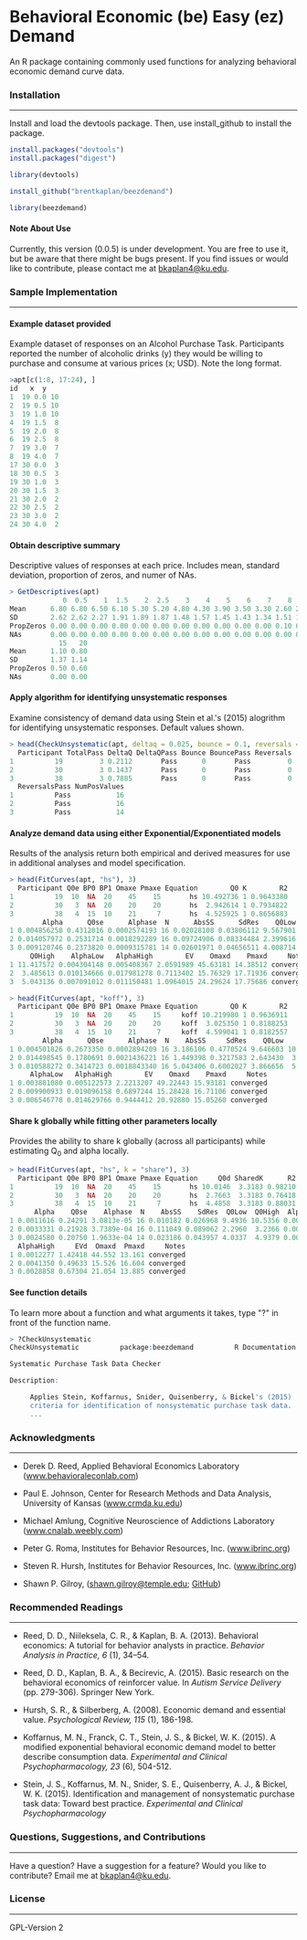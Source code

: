 # Behavioral Economic (be) Easy (ez) Demand
An R package containing commonly used functions for analyzing behavioral economic demand curve data.

### Installation
----------------
Install and load the devtools package. Then, use install_github to install the package.

```r
install.packages("devtools")
install.packages("digest")

library(devtools)

install_github("brentkaplan/beezdemand")

library(beezdemand)
```

#### Note About Use
Currently, this version (0.0.5) is under development. You are free to use it,
but be aware that there might be bugs present.
If you find issues or would like to contribute, please contact me at <bkaplan4@ku.edu>.

### Sample Implementation
-------------------------

#### Example dataset provided
Example dataset of responses on an Alcohol Purchase Task. Participants
reported the number of alcoholic drinks (y) they would be willing to
purchase and consume at various prices (x; USD). Note the
long format.

```r
>apt[c(1:8, 17:24), ]
id   x  y
1  19 0.0 10
2  19 0.5 10
3  19 1.0 10
4  19 1.5  8
5  19 2.0  8
6  19 2.5  8
7  19 3.0  7
8  19 4.0  7
17 30 0.0  3
18 30 0.5  3
19 30 1.0  3
20 30 1.5  3
21 30 2.0  2
22 30 2.5  2
23 30 3.0  2
24 30 4.0  2
```

#### Obtain descriptive summary
Descriptive values of responses at each price. Includes mean, standard
deviation, proportion of zeros, and numer of NAs.

```r
> GetDescriptives(apt)
	         0  0.5    1  1.5    2  2.5    3    4    5    6    7    8    9   10
Mean      6.80 6.80 6.50 6.10 5.30 5.20 4.80 4.30 3.90 3.50 3.30 2.60 2.40 2.20
SD        2.62 2.62 2.27 1.91 1.89 1.87 1.48 1.57 1.45 1.43 1.34 1.51 1.58 1.32
PropZeros 0.00 0.00 0.00 0.00 0.00 0.00 0.00 0.00 0.00 0.00 0.00 0.10 0.10 0.10
NAs       0.00 0.00 0.00 0.00 0.00 0.00 0.00 0.00 0.00 0.00 0.00 0.00 0.00 0.00
            15   20
Mean      1.10 0.80
SD        1.37 1.14
PropZeros 0.50 0.60
NAs       0.00 0.00
```

#### Apply algorithm for identifying unsystematic responses
Examine consistency of demand data using Stein et al.'s (2015) alogrithm for identifying unsystematic
responses. Default values shown.


```r
> head(CheckUnsystematic(apt, deltaq = 0.025, bounce = 0.1, reversals = 0, ncons0 = 2), 3)
  Participant TotalPass DeltaQ DeltaQPass Bounce BouncePass Reversals
1          19         3 0.2112       Pass      0       Pass         0
2          30         3 0.1437       Pass      0       Pass         0
3          38         3 0.7885       Pass      0       Pass         0
  ReversalsPass NumPosValues
1          Pass           16
2          Pass           16
3          Pass           14
```

#### Analyze demand data using either Exponential/Exponentiated models
Results of the analysis return both empirical and derived measures for
use in additional analyses and model specification.

```r
> head(FitCurves(apt, "hs"), 3)
  Participant Q0e BP0 BP1 Omaxe Pmaxe Equation        Q0 K        R2
1          19  10  NA  20    45    15       hs 10.492736 1 0.9643380
2          30   3  NA  20    20    20       hs  2.942614 1 0.7934822
3          38   4  15  10    21     7       hs  4.525925 1 0.8656883
        Alpha      Q0se      Alphase  N      AbsSS      SdRes    Q0Low
1 0.004856258 0.4312016 0.0002574193 16 0.02028108 0.03806112 9.567901
2 0.014057972 0.2531714 0.0018292289 16 0.09724906 0.08334484 2.399616
3 0.009120746 0.2373820 0.0009315781 14 0.02601971 0.04656511 4.008714
     Q0High    AlphaLow   AlphaHigh        EV    Omaxd    Pmaxd     Notes
1 11.417572 0.004304148 0.005408367 2.0591989 45.63181 14.38512 converged
2  3.485613 0.010134666 0.017981278 0.7113402 15.76329 17.71936 converged
3  5.043136 0.007091012 0.011150481 1.0964015 24.29624 17.75686 converged

> head(FitCurves(apt, "koff"), 3)
  Participant Q0e BP0 BP1 Omaxe Pmaxe Equation        Q0 K        R2
1          19  10  NA  20    45    15     koff 10.219980 1 0.9636911
2          30   3  NA  20    20    20     koff  3.025350 1 0.8188253
3          38   4  15  10    21     7     koff  4.599041 1 0.8182557
        Alpha      Q0se      Alphase  N    AbsSS     SdRes    Q0Low    Q0High
1 0.004501826 0.2673350 0.0002894209 16 3.186106 0.4770524 9.646603 10.793356
2 0.014498545 0.1780691 0.0021436221 16 1.449398 0.3217583 2.643430  3.407271
3 0.010588272 0.3414723 0.0018843340 16 5.043406 0.6002027 3.866656  5.331426
     AlphaLow   AlphaHigh        EV    Omaxd    Pmaxd     Notes
1 0.003881080 0.005122573 2.2213207 49.22443 15.93181 converged
2 0.009900933 0.019096158 0.6897244 15.28428 16.71106 converged
3 0.006546778 0.014629766 0.9444412 20.92880 15.05260 converged
```

#### Share k globally while fitting other parameters locally
Provides the ability to share k globally (across all participants)
while estimating Q<sub>0</sub> and alpha locally. 

```r
> head(FitCurves(apt, "hs", k = "share"), 3)
  Participant Q0e BP0 BP1 Omaxe Pmaxe Equation     Q0d SharedK      R2
1          19  10  NA  20    45    15       hs 10.0146  3.3183 0.98210
2          30   3  NA  20    20    20       hs  2.7663  3.3183 0.76418
3          38   4  15  10    21     7       hs  4.4858  3.3183 0.88031
      Alpha    Q0se    Alphase  N    AbsSS    SdRes  Q0Low  Q0High  AlphaLow
1 0.0011616 0.24291 3.0813e-05 16 0.010182 0.026968 9.4936 10.5356 0.0010955
2 0.0033331 0.21928 3.7389e-04 16 0.111049 0.089062 2.2960  3.2366 0.0025312
3 0.0024580 0.20750 1.9633e-04 14 0.023186 0.043957 4.0337  4.9379 0.0020302
  AlphaHigh     EVd  Omaxd  Pmaxd     Notes
1 0.0012277 1.42418 44.552 13.161 converged
2 0.0041350 0.49633 15.526 16.604 converged
3 0.0028858 0.67304 21.054 13.885 converged
```

#### See function details
To learn more about a function and what arguments it takes, type "?"
in front of the function name.

```r
> ?CheckUnsystematic
CheckUnsystematic          package:beezdemand          R Documentation

Systematic Purchase Task Data Checker

Description:

     Applies Stein, Koffarnus, Snider, Quisenberry, & Bickel's (2015)
     criteria for identification of nonsystematic purchase task data.
     ...
```

### Acknowledgments
-------------------

- Derek D. Reed, Applied Behavioral Economics Laboratory
(www.behavioraleconlab.com)

- Paul E. Johnson, Center for Research Methods and Data Analysis, University of Kansas
(www.crmda.ku.edu)

- Michael Amlung, Cognitive Neuroscience of Addictions Laboratory
(www.cnalab.weebly.com)

- Peter G. Roma, Institutes for Behavior Resources, Inc.
(www.ibrinc.org)

- Steven R. Hursh, Institutes for Behavior Resources, Inc.
(www.ibrinc.org)

- Shawn P. Gilroy, (<shawn.gilroy@temple.edu>; [GitHub](https://github.com/miyamot0))

### Recommended Readings
------------------------

- Reed, D. D., Niileksela, C. R., & Kaplan, B. A. (2013). Behavioral economics: A tutorial for behavior analysts in practice. *Behavior Analysis in Practice, 6* (1), 34–54.

- Reed, D. D., Kaplan, B. A., & Becirevic, A. (2015). Basic research on the behavioral economics of reinforcer value. In *Autism Service Delivery* (pp. 279-306). Springer New York.

- Hursh, S. R., & Silberberg, A. (2008). Economic demand and essential value. *Psychological Review, 115* (1), 186-198.

- Koffarnus, M. N., Franck, C. T., Stein, J. S., & Bickel, W. K. (2015). A modified exponential behavioral economic demand model to better describe consumption data. *Experimental and Clinical Psychopharmacology, 23* (6), 504-512.

- Stein, J. S., Koffarnus, M. N., Snider, S. E., Quisenberry, A. J., & Bickel, W. K. (2015). Identification and management of nonsystematic purchase task data: Toward best practice. *Experimental and Clinical Psychopharmacology*

### Questions, Suggestions, and Contributions
---------------------------------------------

Have a question? Have a suggestion for a feature? Would you like to contribute? Email me at <bkaplan4@ku.edu>.

### License
-----------

GPL-Version 2
